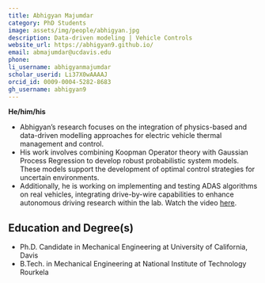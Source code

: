 ```yaml
---
title: Abhigyan Majumdar
category: PhD Students
image: assets/img/people/abhigyan.jpg
description: Data-driven modeling | Vehicle Controls
website_url: https://abhigyan9.github.io/
email: abmajumdar@ucdavis.edu
phone:
li_username: abhigyanmajumdar
scholar_userid: Li37X0wAAAAJ
orcid_id: 0009-0004-5282-8683
gh_username: abhigyan9
---
```


**He/him/his**

- Abhigyan’s research focuses on the integration of physics-based and data-driven modelling approaches for electric vehicle thermal management and control.
- His work involves combining Koopman Operator theory with Gaussian Process Regression to develop robust probabilistic system models. These models support the development of optimal control strategies for uncertain environments.
- Additionally, he is working on implementing and testing ADAS algorithms on real vehicles, integrating drive-by-wire capabilities to enhance autonomous driving research within the lab. Watch the video [here](https://ucdavis.box.com/s/kvgzjqzrm4o4epdxt8uao0gik0bnpbzf).

## Education and Degree(s)
- Ph.D. Candidate in Mechanical Engineering at University of California, Davis
- B.Tech. in Mechanical Engineering at National Institute of Technology Rourkela
